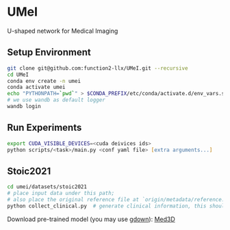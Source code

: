 # UMeI

U-shaped network for Medical Imaging

## Setup Environment

```zsh
git clone git@github.com:function2-llx/UMeI.git --recursive
cd UMeI
conda env create -n umei
conda activate umei
echo "PYTHONPATH=`pwd`" > $CONDA_PREFIX/etc/conda/activate.d/env_vars.sh
# we use wandb as default logger
wandb login
```

## Run Experiments
```zsh
export CUDA_VISIBLE_DEVICES=<cuda deivices ids>
python scripts/<task>/main.py <conf yaml file> [extra arguments...]
```

## Stoic2021

```zsh
cd umei/datasets/stoic2021
# place input data under this path; 
# also place the original reference file at `origin/metadata/reference.csv`
python collect_clinical.py  # generate clinical information, this should be run once 
```

Download pre-trained model (you may use [gdown](https://github.com/wkentaro/gdown)): [Med3D](https://github.com/Tencent/MedicalNet)